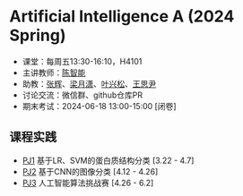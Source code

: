 Artificial Intelligence A (2024 Spring)
==========================

- 课堂：每周五13:30-16:10，H4101
- 主讲教师：[陈智能](mailto:zhinchen@fudan.edu.cn)
- 助教：[张辉](mailto:23110240067@m.fudan.edu.cn)、[梁月潇](mailto:22210240027@m.fudan.edu.cn)、[叶兴松](mailto:20307130227@fudan.edu.cn)、[王思尹](mailto:20307130223@fudan.edu.cn)
- 讨论交流：微信群、github仓库PR
- 期末考试：2024-06-18 13:00-15:00 [闭卷]

课程实践
----------

- [PJ1](pj1) 基于LR、SVM的蛋白质结构分类 [3.22 - 4.7]
- [PJ2](pj2) 基于CNN的图像分类 [4.12 - 4.26]
- [PJ3](pj3) 人工智能算法挑战赛 [4.26 - 6.2]
